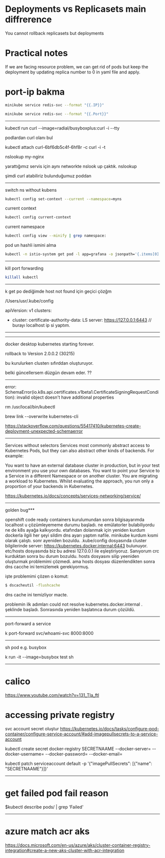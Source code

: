 
# Deployments vs Replicasets main diffrerence

You cannot rollback replicasets but deployments


# Practical notes

If we are facing resource problem, we can get rid of pods but keep the deployment by updating replica number to 0 in yaml file and apply.


# port-ip bakma


```sh
minikube service redis-svc --format "{{.IP}}"
```

```sh
minikube service redis-svc --format "{{.Port}}"
```



-----



kubectl run curl --image=radial/busyboxplus:curl -i --tty

podlardan curl olanı bul

kubectl attach curl-6bf6db5c4f-6hf8r  -c curl -i -t

nslookup my-nginx
 

 yarattığımız servis için aynı networkte nslook up çaktık. 
 nslookup <servicename>

şimdi curl atabiliriz bulunduğumuz poddan


-----


switch ns without kubens 

```sh
kubectl config set-context --current --namespace=myns
```

current context
```sh
kubectl config current-context 
```


current namespace
```sh
kubectl config view --minify | grep namespace:
```

pod un hashli ismini alma

```sh
kubectl -n istio-system get pod -l app=grafana -o jsonpath='{.items[0].metadata.name}' 
```



---

kill port forwarding

```sh
killall kubectl
```


------



k get po dediğimde host not found için geçici çözğm 


/Users/usr/.kube/config



apiVersion: v1
clusters:
- cluster:
    certificate-authority-data: LS
    server: https://127.0.0.1:6443 // burayı localhost ip si yaptım. 
 ********



------


docker desktop kubernetes starting forever.


rollback to Version 2.0.0.2 (30215)

bu kurulurken clusterı sıfırddan oluşturuyor. 

belki güncellersem düzgün devam eder. ?? 


------


error: SchemaError(io.k8s.api.certificates.v1beta1.CertificateSigningRequestCondition): invalid object doesn't have additional properties

rm /usr/local/bin/kubectl

brew link --overwrite kubernetes-cli


https://stackoverflow.com/questions/55417410/kubernetes-create-deployment-unexpected-schemaerror

------
Services without selectors
Services most commonly abstract access to Kubernetes Pods, but they can also abstract other kinds of backends. For example:

You want to have an external database cluster in production, but in your test environment you use your own databases.
You want to point your Service to a Service in a different Namespace or on another cluster.
You are migrating a workload to Kubernetes. Whilst evaluating the approach, you run only a proportion of your backends in Kubernetes.

https://kubernetes.io/docs/concepts/services-networking/service/


------

golden bug***

openshift code ready containers kurulumundan sonra bilgisayarımda localhost u çözümleyememe durumu başladı. ne emülatorler bulabiliyordu ne de k8s ayağa kalkıyordu. etafından dolanmak için yeniden kurdum dockerla ilgili her şeyi sildim dns ayarı yaptım nafile. minikube kurdum kısmi olarak çalıştı. sonr ayeniden bozuldu. .kube/config dosyasında cluster bilgilerinde server: 
https://kubernetes.docker.internal:6443 bulunuyor. etc/hosts dosyasında biz bu adresi 127.0.0.1 ile eşleştiriyoruz. Sanıyorum crc kurduktan sonra bu durum bozuldu. hosts dosyasını silip yeeniden oluşturmak problemimi çözmedi. ama hosts dosyası düzenlendikten sonra dns cacche ini temizlemek gerekiyormuş. 

işte problemimi çözen o komut:


```sh
$ dscacheutil -flushcache
```
dns cache ini temizliyor macte.

problemin ilk adımları could not resolve kubernetes.docker.internal . şeklinde başladı.
Sonrasında yeniden başlatınca durum çözüldü.


----

port-forward a service 


k port-forward svc/whoami-svc  8000:8000 


----

sh pod e.g. busybox

k run -it   --image=busybox test sh


-----

# calico 

https://www.youtube.com/watch?v=131_TIa_ftI


# accessing private registry


svc account
 secret oluştur https://kubernetes.io/docs/tasks/configure-pod-container/configure-service-account/#add-imagepullsecrets-to-a-service-account


kubectl create secret docker-registry SECRETNAAME --docker-server=<registy> --docker-username=<usernanme> --docker-password=<pwd> --docker-email=<email>


kubectl patch serviceaccount default -p '{"imagePullSecrets": [{"name": "SECRETNAAME"}]}’

----


# get failed pod fail reason

$kubectl describe pods/<podname> | grep ‘Failed'


---

# azure match acr aks
https://docs.microsoft.com/en-us/azure/aks/cluster-container-registry-integration#create-a-new-aks-cluster-with-acr-integration
